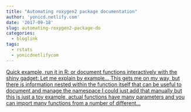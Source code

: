 ```yaml
---
title: "Automating roxygen2 package documentation"
author: 'yonicd.netlify.com'
date: '2017-09-18'
slug: automating-roxygen2-package-do
categories:
  - bloglink
tags:
  - rstats
  - yonicdnetlifycom
---
```


[Quick example, run it in R: or document functions interactively with the shiny gadget: Let me explain by example... This gets me on my way, but there is information nested within the function itself that can be useful to document and manage the namespace I could just add that manually but this is just a toy example, actual functions have many parameters and you can import many functions from a number of different...<click to read more>](https://yonicd.netlify.com/post/2017-09-18-sinew/)

